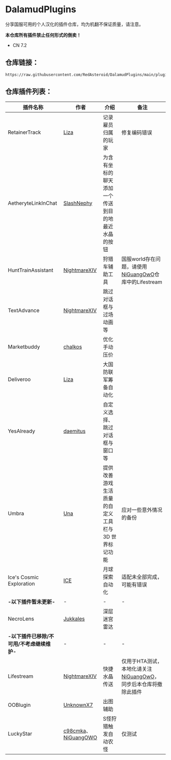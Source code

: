 ﻿# DalamudPlugins

分享国服可用的个人汉化的插件仓库，均为机翻不保证质量，请注意。

**本仓库所有插件禁止任何形式的倒卖！**

- CN 7.2

## 仓库链接：

```
https://raw.githubusercontent.com/RedAsteroid/DalamudPlugins/main/pluginmaster.json
```

## 仓库插件列表：

| 插件名称 | 作者 | 介绍 | 备注 |
|---|---|---|---|
| RetainerTrack | [Liza](https://git.carvel.li/liza) | 记录雇员归属的玩家 | 修复编码错误 |
| AetheryteLinkInChat | [SlashNephy](https://github.com/SlashNephy) | 为含有坐标的聊天添加一个传送到目的地最近水晶的按钮 |    |
| HuntTrainAssistant | [NightmareXIV](https://github.com/NightmareXIV) | 狩猎车辅助工具 | 国服world存在问题，请使用[NiGuangOwO](https://github.com/NiGuangOwO)仓库中的Lifestream |
| TextAdvance | [NightmareXIV](https://github.com/NightmareXIV) | 跳过对话框与过场动画等 |    |
| Marketbuddy | [chalkos](https://github.com/chalkos) | 优化手动压价 |    | 
| Deliveroo | [Liza](https://git.carvel.li/liza) | 大国防联军筹备自动化 |  |
| YesAlready | [daemitus](https://github.com/daemitus) | 自定义选择、跳过对话框与窗口等 |    |
| Umbra | [Una](https://github.com/una-xiv) | 提供改善游戏生活质量的自定义工具栏与 3D 世界标记功能 | 应对一些意外情况的备份 |
| Ice's Cosmic Exploration | [ICE](https://github.com/LeontopodiumNivale14) | 月球探索自动化 | 适配未全部完成，可能有错误 |
| **-以下插件暂未更新-** | - | - | - |
| NecroLens | [Jukkales](https://github.com/Jukkales) | 深层迷宫雷达 |    |
| **-以下插件已移除/不可用/不考虑继续维护-** | - | - | - |
| Lifestream | [NightmareXIV](https://github.com/NightmareXIV) | 快捷水晶传送 | 仅用于HTA测试，本地化请关注 [NiGuangOwO](https://github.com/NiGuangOwO/DalamudPlugins)，同步后本仓库将撤除此插件 |
| OOBlugin | [UnknownX7](https://github.com/UnknownX7) | 出图辅助 | | |
| LuckyStar | [c98cmka](https://github.com/c98cmka)、[NiGuangOWO](https://github.com/NiGuangOwO) | S怪狩猎触发自动农怪 | 仅测试 |